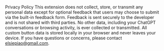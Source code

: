 Privacy Policy
This extension does not collect, store, or transmit any personal data except for optional feedback that users may choose to submit via the built-in feedback form. Feedback is sent securely to the developer and is not shared with third parties. No other data, including your ChatGPT conversations or browsing activity, is ever collected or transmitted. All custom button data is stored locally in your browser and never leaves your device.
If you have questions or concerns, please contact elsiepiao@gmail.com.